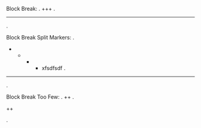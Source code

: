 
Block Break:
.
+++
.
<hr class="myst-block">
.

Block Break Split Markers:
.
 + +   + + xfsdfsdf
.
<hr class="myst-block">
.

Block Break Too Few:
.
++
.
<p>++</p>
.
